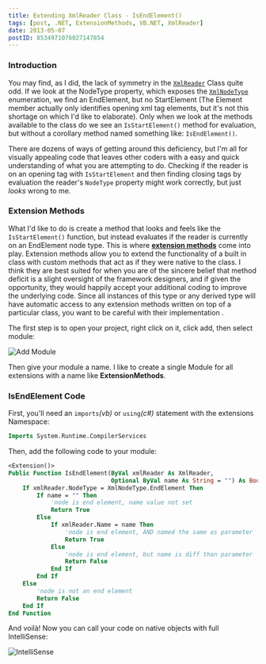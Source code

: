 ```yaml
---
title: Extending XmlReader Class - IsEndElement()
tags: [post, .NET, ExtensionMethods, VB.NET, XmlReader]
date: 2013-05-07
postID: 8534971076027147854
---
```


### Introduction

You may find, as I did, the lack of symmetry in the [`XmlReader`](http://msdn.microsoft.com/en-us/library/system.xml.xmlreader.aspx) Class quite odd.  If we look at the NodeType property, which exposes the [`XmlNodeType`](http://msdn.microsoft.com/en-us/library/system.xml.xmlnodetype.aspx) enumeration, we find an EndElement, but no StartElement (The Element member actually only identifies opening xml tag elements, but it's not this shortage on which I'd like to elaborate).  Only when we look at the methods available to the class do we see an `IsStartElement()` method for evaluation, but without a corollary method named something like: `IsEndElement()`.

There are dozens of ways of getting around this deficiency, but I'm all for visually appealing code that leaves other coders with a easy and quick understanding of what you are attempting to do.   Checking if the reader is on an opening tag with `IsStartElement` and then finding closing tags by evaluation the reader's `NodeType` property might work correctly, but just *looks* wrong to me.

### Extension Methods

What I'd like to do is create a method that looks and feels like the `IsStartElement()` function, but instead evaluates if the reader is currently on an EndElement node type.  This is where [**extension methods**](http://msdn.microsoft.com/en-us/library/bb384936.aspx) come into play.  Extension methods allow you to extend the functionality of a built in class with custom methods that act as if they were native to the class.  I think they are best suited for when you are of the sincere belief that method deficit is a slight oversight of the framework designers, and if given the opportunity, they would happily accept your additional coding to improve the underlying code.  Since all instances of this type or any derived type will have automatic access to any extension methods written on top of a particular class, you want to be careful with their implementation .

The first step is to open your project, right click on it, click add, then select module:

![Add Module](https://i.imgur.com/WbP7l.png)

Then give your module a name.  I like to create a single Module for all extensions with a name like **ExtensionMethods**.

### IsEndElement Code

First, you'll need an `imports`*(vb)* or `using`*(c#)* statement with the extensions Namespace:

```vb
Imports System.Runtime.CompilerServices
```

Then, add the following code to your module:

```vb
<Extension()>  
Public Function IsEndElement(ByVal xmlReader As XmlReader, 
                             Optional ByVal name As String = "") As Boolean  
    If xmlReader.NodeType = XmlNodeType.EndElement Then  
        If name = "" Then  
            'node is end element, name value not set  
            Return True  
        Else  
            If xmlReader.Name = name Then  
                'node is end element, AND named the same as parameter  
                Return True  
            Else  
                'node is end element, but name is diff than parameter  
                Return False  
            End If  
        End If  
    Else  
        'node is not an end element  
        Return False  
    End If  
End Function  
```

And voilà!  Now you can call your code on native objects with full IntelliSense:

![IntelliSense](https://i.imgur.com/H0nB9lb.png)
